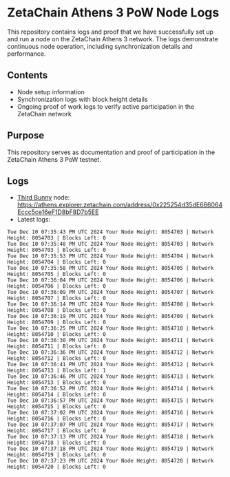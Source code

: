 # ZetaChain Athens 3 PoW Node Logs
This repository contains logs and proof that we have successfully set up and run a node on the ZetaChain Athens 3 network. The logs demonstrate continuous node operation, including synchronization details and performance.

## Contents
- Node setup information
- Synchronization logs with block height details
- Ongoing proof of work logs to verify active participation in the ZetaChain network

## Purpose
This repository serves as documentation and proof of participation in the ZetaChain Athens 3 PoW testnet.

## Logs

- [Third Bunny](https://thirdbunny.xyz/) node: https://athens.explorer.zetachain.com/address/0x225254d35dE666064Eccc5ce16eF1D8bF8D7b5EE
- Latest logs:
```
Tue Dec 10 07:35:43 PM UTC 2024 Your Node Height: 8054703 | Network Height: 8054703 | Blocks Left: 0
Tue Dec 10 07:35:48 PM UTC 2024 Your Node Height: 8054703 | Network Height: 8054703 | Blocks Left: 0
Tue Dec 10 07:35:53 PM UTC 2024 Your Node Height: 8054704 | Network Height: 8054704 | Blocks Left: 0
Tue Dec 10 07:35:58 PM UTC 2024 Your Node Height: 8054705 | Network Height: 8054705 | Blocks Left: 0
Tue Dec 10 07:36:04 PM UTC 2024 Your Node Height: 8054706 | Network Height: 8054706 | Blocks Left: 0
Tue Dec 10 07:36:09 PM UTC 2024 Your Node Height: 8054707 | Network Height: 8054707 | Blocks Left: 0
Tue Dec 10 07:36:14 PM UTC 2024 Your Node Height: 8054708 | Network Height: 8054708 | Blocks Left: 0
Tue Dec 10 07:36:19 PM UTC 2024 Your Node Height: 8054709 | Network Height: 8054709 | Blocks Left: 0
Tue Dec 10 07:36:25 PM UTC 2024 Your Node Height: 8054710 | Network Height: 8054710 | Blocks Left: 0
Tue Dec 10 07:36:30 PM UTC 2024 Your Node Height: 8054711 | Network Height: 8054711 | Blocks Left: 0
Tue Dec 10 07:36:36 PM UTC 2024 Your Node Height: 8054712 | Network Height: 8054712 | Blocks Left: 0
Tue Dec 10 07:36:41 PM UTC 2024 Your Node Height: 8054712 | Network Height: 8054713 | Blocks Left: 1
Tue Dec 10 07:36:46 PM UTC 2024 Your Node Height: 8054713 | Network Height: 8054713 | Blocks Left: 0
Tue Dec 10 07:36:52 PM UTC 2024 Your Node Height: 8054714 | Network Height: 8054714 | Blocks Left: 0
Tue Dec 10 07:36:57 PM UTC 2024 Your Node Height: 8054715 | Network Height: 8054715 | Blocks Left: 0
Tue Dec 10 07:37:02 PM UTC 2024 Your Node Height: 8054716 | Network Height: 8054716 | Blocks Left: 0
Tue Dec 10 07:37:07 PM UTC 2024 Your Node Height: 8054717 | Network Height: 8054717 | Blocks Left: 0
Tue Dec 10 07:37:13 PM UTC 2024 Your Node Height: 8054718 | Network Height: 8054718 | Blocks Left: 0
Tue Dec 10 07:37:18 PM UTC 2024 Your Node Height: 8054719 | Network Height: 8054719 | Blocks Left: 0
Tue Dec 10 07:37:23 PM UTC 2024 Your Node Height: 8054720 | Network Height: 8054720 | Blocks Left: 0
```
